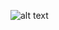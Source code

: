 ![alt text](https://s3.amazonaws.com/sr-marketplace-prod/wp-content/uploads/2015/08/hackerrank.jpg)

